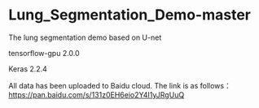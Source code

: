 # Lung_Segmentation_Demo-master

The lung segmentation demo based on U-net

tensorflow-gpu 2.0.0

Keras 2.2.4

All data has been uploaded to Baidu cloud. The link is as follows：
https://pan.baidu.com/s/131z0EH6eio2Y4I1yJRgUuQ
